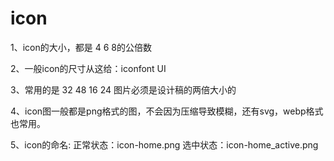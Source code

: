 # icon

1、icon的大小，都是 4  6  8的公倍数

2、一般icon的尺寸从这给：iconfont  UI

3、常用的是  32  48    16  24  图片必须是设计稿的两倍大小的

4、icon图一般都是png格式的图，不会因为压缩导致模糊，还有svg，webp格式也常用。

5、icon的命名:  正常状态：icon-home.png    选中状态：icon-home_active.png

